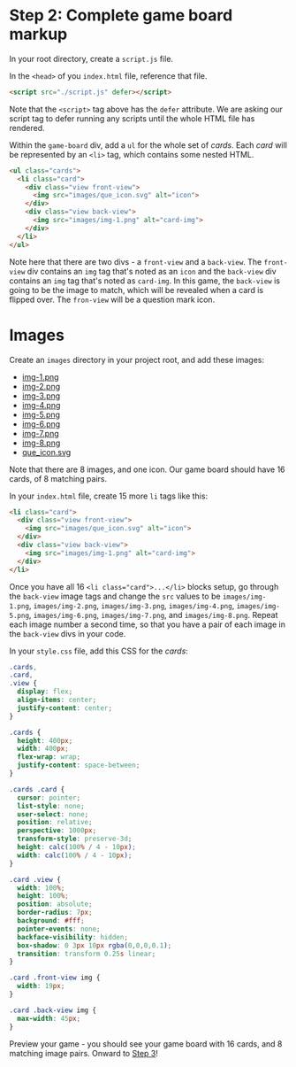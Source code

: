 # Step 2: Complete game board markup
In your root directory, create a `script.js` file.

In the `<head>` of you `index.html` file, reference that file.
```html
<script src="./script.js" defer></script>
```
Note that the `<script>` tag above has the `defer` attribute. We are asking our script tag to defer running any scripts until the whole HTML file has rendered.

Within the `game-board` div, add a `ul` for the whole set of _cards_. Each _card_ will be represented by an `<li>` tag, which contains some nested HTML.
```html
<ul class="cards">
  <li class="card">
    <div class="view front-view">
      <img src="images/que_icon.svg" alt="icon">
    </div>
    <div class="view back-view">
      <img src="images/img-1.png" alt="card-img">
    </div>
  </li>
</ul>
```
Note here that there are two divs - a `front-view` and a `back-view`. The `front-view` div contains an `img` tag that's noted as an `icon` and the `back-view` div contains an `img` tag that's noted as `card-img`. In this game, the `back-view` is going to be the image to match, which will be revealed when a card is flipped over. The `fron-view` will be a question mark icon.

# Images
Create an `images` directory in your project root, and add these images:
- [img-1.png](/step-2/images/img-1.png)
- [img-2.png](/step-2/images/img-2.png)
- [img-3.png](/step-2/images/img-3.png)
- [img-4.png](/step-2/images/img-4.png)
- [img-5.png](/step-2/images/img-5.png)
- [img-6.png](/step-2/images/img-6.png)
- [img-7.png](/step-2/images/img-7.png)
- [img-8.png](/step-2/images/img-8.png)
- [que_icon.svg](/step-2/images/que_icon.svg)

Note that there are 8 images, and one icon. Our game board should have 16 cards, of 8 matching pairs.

In your `index.html` file, create 15 more `li` tags like this:
```html
<li class="card">
  <div class="view front-view">
    <img src="images/que_icon.svg" alt="icon">
  </div>
  <div class="view back-view">
    <img src="images/img-1.png" alt="card-img">
  </div>
</li>
```

Once you have all 16 `<li class="card">...</li>` blocks setup, go through the `back-view` image tags and change the `src` values to be `images/img-1.png`, `images/img-2.png`, `images/img-3.png`, `images/img-4.png`, `images/img-5.png`, `images/img-6.png`, `images/img-7.png`, and `images/img-8.png`. Repeat each image number a second time, so that you have a pair of each image in the `back-view` divs in your code.

In your `style.css` file, add this CSS for the _cards_:
```css
.cards,
.card,
.view {
  display: flex;
  align-items: center;
  justify-content: center;
}

.cards {
  height: 400px;
  width: 400px;
  flex-wrap: wrap;
  justify-content: space-between;
}

.cards .card {
  cursor: pointer;
  list-style: none;
  user-select: none;
  position: relative;
  perspective: 1000px;
  transform-style: preserve-3d;
  height: calc(100% / 4 - 10px);
  width: calc(100% / 4 - 10px);
}

.card .view {
  width: 100%;
  height: 100%;
  position: absolute;
  border-radius: 7px;
  background: #fff;
  pointer-events: none;
  backface-visibility: hidden;
  box-shadow: 0 3px 10px rgba(0,0,0,0.1);
  transition: transform 0.25s linear;
}

.card .front-view img {
  width: 19px;
}

.card .back-view img {
  max-width: 45px;
}
```

Preview your game - you should see your game board with 16 cards, and 8 matching image pairs. Onward to [Step 3](/step-3)!